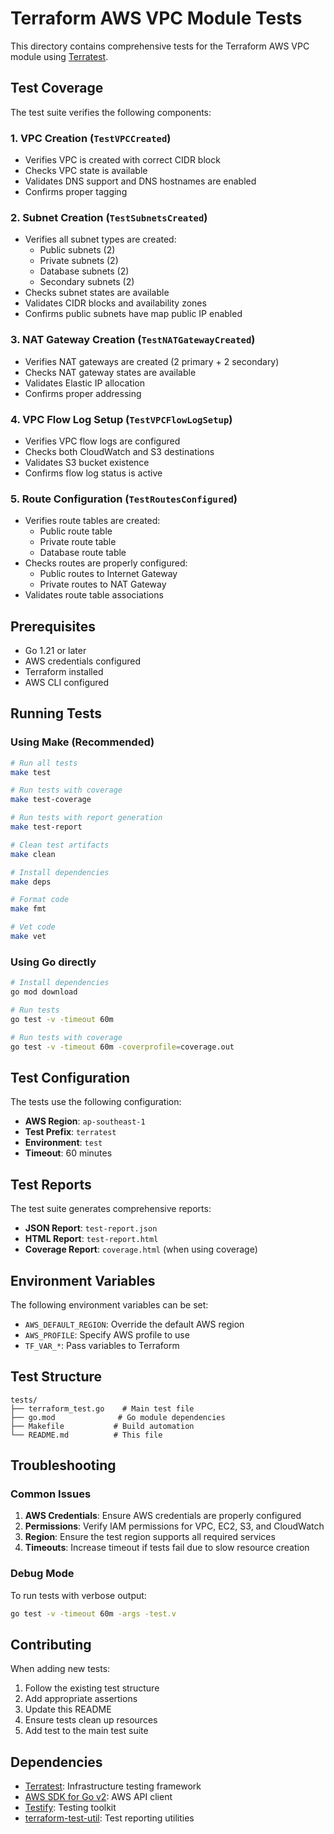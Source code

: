 # Terraform AWS VPC Module Tests

This directory contains comprehensive tests for the Terraform AWS VPC module using [Terratest](https://terratest.gruntwork.io/).

## Test Coverage

The test suite verifies the following components:

### 1. VPC Creation (`TestVPCCreated`)
- Verifies VPC is created with correct CIDR block
- Checks VPC state is available
- Validates DNS support and DNS hostnames are enabled
- Confirms proper tagging

### 2. Subnet Creation (`TestSubnetsCreated`)
- Verifies all subnet types are created:
  - Public subnets (2)
  - Private subnets (2)
  - Database subnets (2)
  - Secondary subnets (2)
- Checks subnet states are available
- Validates CIDR blocks and availability zones
- Confirms public subnets have map public IP enabled

### 3. NAT Gateway Creation (`TestNATGatewayCreated`)
- Verifies NAT gateways are created (2 primary + 2 secondary)
- Checks NAT gateway states are available
- Validates Elastic IP allocation
- Confirms proper addressing

### 4. VPC Flow Log Setup (`TestVPCFlowLogSetup`)
- Verifies VPC flow logs are configured
- Checks both CloudWatch and S3 destinations
- Validates S3 bucket existence
- Confirms flow log status is active

### 5. Route Configuration (`TestRoutesConfigured`)
- Verifies route tables are created:
  - Public route table
  - Private route table
  - Database route table
- Checks routes are properly configured:
  - Public routes to Internet Gateway
  - Private routes to NAT Gateway
- Validates route table associations

## Prerequisites

- Go 1.21 or later
- AWS credentials configured
- Terraform installed
- AWS CLI configured

## Running Tests

### Using Make (Recommended)

```bash
# Run all tests
make test

# Run tests with coverage
make test-coverage

# Run tests with report generation
make test-report

# Clean test artifacts
make clean

# Install dependencies
make deps

# Format code
make fmt

# Vet code
make vet
```

### Using Go directly

```bash
# Install dependencies
go mod download

# Run tests
go test -v -timeout 60m

# Run tests with coverage
go test -v -timeout 60m -coverprofile=coverage.out
```

## Test Configuration

The tests use the following configuration:

- **AWS Region**: `ap-southeast-1`
- **Test Prefix**: `terratest`
- **Environment**: `test`
- **Timeout**: 60 minutes

## Test Reports

The test suite generates comprehensive reports:

- **JSON Report**: `test-report.json`
- **HTML Report**: `test-report.html`
- **Coverage Report**: `coverage.html` (when using coverage)

## Environment Variables

The following environment variables can be set:

- `AWS_DEFAULT_REGION`: Override the default AWS region
- `AWS_PROFILE`: Specify AWS profile to use
- `TF_VAR_*`: Pass variables to Terraform

## Test Structure

```
tests/
├── terraform_test.go    # Main test file
├── go.mod              # Go module dependencies
├── Makefile           # Build automation
└── README.md          # This file
```

## Troubleshooting

### Common Issues

1. **AWS Credentials**: Ensure AWS credentials are properly configured
2. **Permissions**: Verify IAM permissions for VPC, EC2, S3, and CloudWatch
3. **Region**: Ensure the test region supports all required services
4. **Timeouts**: Increase timeout if tests fail due to slow resource creation

### Debug Mode

To run tests with verbose output:

```bash
go test -v -timeout 60m -args -test.v
```

## Contributing

When adding new tests:

1. Follow the existing test structure
2. Add appropriate assertions
3. Update this README
4. Ensure tests clean up resources
5. Add test to the main test suite

## Dependencies

- [Terratest](https://github.com/gruntwork-io/terratest): Infrastructure testing framework
- [AWS SDK for Go v2](https://github.com/aws/aws-sdk-go-v2): AWS API client
- [Testify](https://github.com/stretchr/testify): Testing toolkit
- [terraform-test-util](https://github.com/oozou/terraform-test-util): Test reporting utilities
